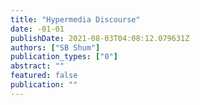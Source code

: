 ```yaml
---
title: "Hypermedia Discourse"
date: -01-01
publishDate: 2021-08-03T04:08:12.079631Z
authors: ["SB Shum"]
publication_types: ["0"]
abstract: ""
featured: false
publication: ""
---
```


